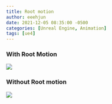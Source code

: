 ```yaml
---
title: Root motion
author: eeehjun
date: 2021-12-05 08:35:00 -0500
categories: [Unreal Engine, Animation]
tags: [ue4]
---
```


### With Root Motion

![](/assets/img/ue/animtion-with-rootmotion.gif)

### Without Root motion

![](/assets/img/ue/animtion-without-rootmotion.gif)


